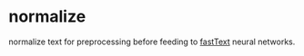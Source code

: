 # normalize
normalize text for preprocessing before feeding to [fastText](https://fasttext.cc) neural networks.
